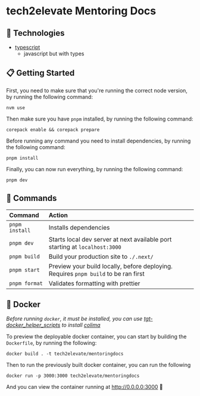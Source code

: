 # tech2elevate Mentoring Docs

## 🔧 Technologies

- [typescript](https://www.typescriptlang.org)
  - javascript but with types

## 📋 Getting Started

First, you need to make sure that you're running the correct node version, by running the following command:

```
nvm use
```

Then make sure you have `pnpm` installed, by running the following command:

```
corepack enable && corepack prepare
```

Before running any command you need to install dependencies, by running the following command:

```
pnpm install
```

Finally, you can now run everything, by running the following command:

```
pnpm dev
```

## 🧞 Commands

| Command        | Action                                                                              |
| :------------- | :---------------------------------------------------------------------------------- |
| `pnpm install` | Installs dependencies                                                               |
| `pnpm dev`     | Starts local dev server at next available port starting at `localhost:3000`         |
| `pnpm build`   | Build your production site to `./.next/`                                            |
| `pnpm start`   | Preview your build locally, before deploying. Requires `pnpm build` to be ran first |
| `pnpm format`  | Validates formatting with prettier                                                  |

## 🐳 Docker

_Before running `docker`, it must be installed, you can use [tgt-docker_helper_scripts](https://git.target.com/toolshed/docker-helper-scripts#docker-helper-scripts) to install [colima](https://github.com/abiosoft/colima)_

To preview the deployable docker container, you can start by building the `Dockerfile`, by running the following:

```
docker build . -t tech2elevate/mentoringdocs
```

Then to run the previously built docker container, you can run the following

```
docker run -p 3000:3000 tech2elevate/mentoringdocs
```

And you can view the container running at http://0.0.0.0:3000 🚀

